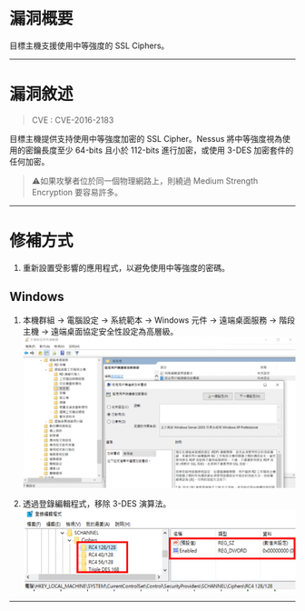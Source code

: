 # 漏洞概要

目標主機支援使用中等強度的 SSL Ciphers。


---

# 漏洞敘述

> CVE : CVE-2016-2183

目標主機提供支持使用中等強度加密的 SSL Cipher。Nessus 將中等強度視為使用的密鑰長度至少 64-bits 且小於 112-bits 進行加密，或使用 3-DES 加密套件的任何加密。

> ⚠️如果攻擊者位於同一個物理網路上，則繞過 Medium Strength Encryption 要容易許多。


---

# 修補方式

1. 重新設置受影響的應用程式，以避免使用中等強度的密碼。

## Windows

1. 本機群組 -> 電腦設定 -> 系統範本 -> Windows 元件 -> 遠端桌面服務 -> 階段主機 -> 遠端桌面協定安全性設定為高層級。
![68c9d774e965b1b55d785307c7adf6bd.png](images/68c9d774e965b1b55d785307c7adf6bd.png)

2. 透過登錄編輯程式，移除 3-DES 演算法。
![e9235708986935f6054b22519809f342.png](images/e9235708986935f6054b22519809f342.png)


---
